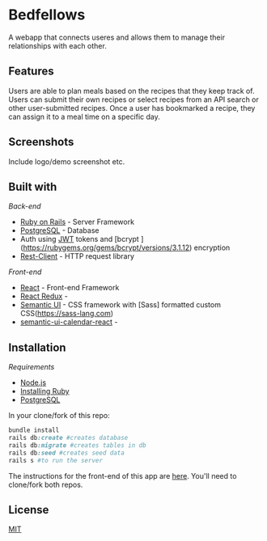 # Bedfellows
A webapp that connects useres and allows them to manage their relationships with each other.  

## Features
Users are able to plan meals based on the recipes that they keep track of. Users can submit their own recipes or select recipes from an API search or other user-submitted recipes. Once a user has bookmarked a recipe, they can assign it to a meal time on a specific day. 

## Screenshots
Include logo/demo screenshot etc.

## Built with
 *Back-end*
- [Ruby on Rails](https://rubyonrails.org) - Server Framework
- [PostgreSQL](https://www.postgresql.org) - Database
- Auth using [JWT](https://jwt.io) tokens and [bcrypt ] (https://rubygems.org/gems/bcrypt/versions/3.1.12) encryption
- [Rest-Client](https://github.com/rest-client/rest-client) - HTTP request library


*Front-end*
- [React](https://reactjs.org/docs/getting-started.html) - Front-end Framework
- [React Redux](https://react-redux.js.org) - 
- [Semantic UI](https://react.semantic-ui.com/) - CSS framework with [Sass] formatted custom CSS(https://sass-lang.com)
- [semantic-ui-calendar-react](https://www.npmjs.com/package/semantic-ui-calendar-react) - 



## Installation
*Requirements*
 - [Node.js](https://nodejs.org/en/)
 - [Installing Ruby](https://www.ruby-lang.org/en/documentation/installation/)
 - [PostgreSQL](https://www.postgresql.org)


In your clone/fork of this repo: 
```ruby
bundle install
rails db:create #creates database
rails db:migrate #creates tables in db
rails db:seed #creates seed data
rails s #to run the server
```
The instructions for the front-end of this app are [here](https://github.com/Giagnus64/Mangia-Front-End). You'll need to clone/fork both repos. 



## License
[MIT](https://choosealicense.com/licenses/mit/)